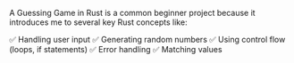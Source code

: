 A Guessing Game in Rust is a common beginner project because it introduces me to several key Rust concepts like:

✅ Handling user input
✅ Generating random numbers
✅ Using control flow (loops, if statements)
✅ Error handling
✅ Matching values